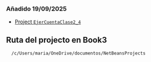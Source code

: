 #   

### Añadido 19/09/2025
  - [Project `EjerCuentaClase2_4`]( https://github.com/Serio120/netbeans-projects/tree/main/EjerCuentaClase2_4)
    



## Ruta del projecto en Book3

```bash
  /c/Users/maria/OneDrive/documentos/NetBeansProjects
```
